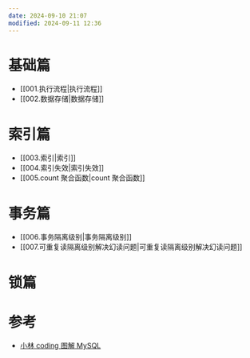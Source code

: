 ```yaml
---
date: 2024-09-10 21:07
modified: 2024-09-11 12:36
---
```


# 基础篇

- [[001.执行流程|执行流程]]
- [[002.数据存储|数据存储]]

# 索引篇

- [[003.索引|索引]]
- [[004.索引失效|索引失效]]
- [[005.count 聚合函数|count 聚合函数]]

# 事务篇

- [[006.事务隔离级别|事务隔离级别]]
- [[007.可重复读隔离级别解决幻读问题|可重复读隔离级别解决幻读问题]]

# 锁篇



# 参考

- [小林 coding 图解 MySQL](https://xiaolincoding.com/mysql/)
